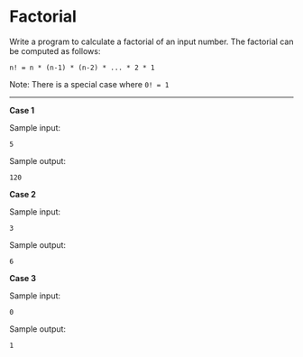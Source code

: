 # Factorial

Write a program to calculate a factorial of an input number. The factorial can be computed as follows:

```
n! = n * (n-1) * (n-2) * ... * 2 * 1
```

Note: There is a special case where `0! = 1`

<hr>

**Case 1**

Sample input:
```
5
```
Sample output:
```                                                             
120
```

**Case 2**

Sample input:
```
3
```
Sample output:
```
6
```

**Case 3**

Sample input:
```
0
```
Sample output:
```
1
```
